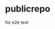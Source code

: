# publicrepo
for e2e test
































































































































































































































































































































































































































































































































































































































































































































































































































































































































































































































































































































































































































































































































































































































































































































































































































































































































































































































































































































































































































































































































































































































































































































































































































































































































































































































































































































































































































































































































